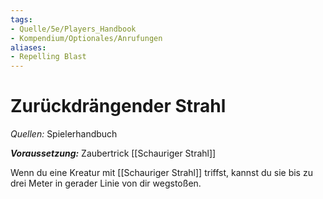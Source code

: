 ```yaml
---
tags:
- Quelle/5e/Players_Handbook
- Kompendium/Optionales/Anrufungen
aliases:
- Repelling Blast
---
```

# Zurückdrängender Strahl
_Quellen:_ Spielerhandbuch

**_Voraussetzung:_** Zaubertrick [[Schauriger Strahl]]

Wenn du eine Kreatur mit [[Schauriger Strahl]] triffst, kannst du sie bis zu drei Meter in gerader Linie von dir wegstoßen.